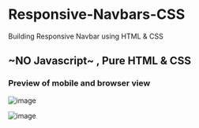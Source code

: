 # Responsive-Navbars-CSS
Building Responsive Navbar using HTML &amp; CSS

## ~NO Javascript~ , Pure HTML & CSS

### Preview of mobile and browser view
![image](https://user-images.githubusercontent.com/32808287/138954670-a25096de-f5a6-4c0d-8d6f-69049b9d6007.png)

![image](https://user-images.githubusercontent.com/32808287/138954791-c644c1d7-1e0a-4813-9ce7-5a68c2caf85b.png)





